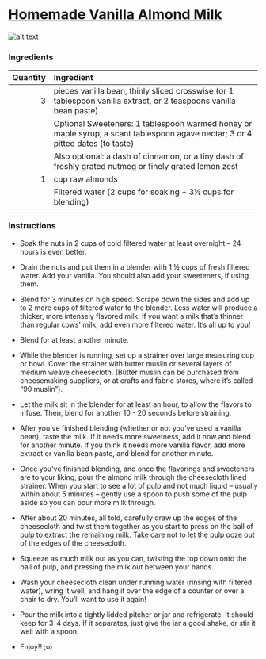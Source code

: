 # [Homemade Vanilla Almond Milk](http://food52.com/recipes/20948-homemade-vanilla-almond-milk)
![alt text](https://images.food52.com/PJGLIVW7xbRtOH9C7vxjmMXN2r0=/753x502/4a89cf01-130e-48da-9bdf-9e1fe94d96ab--milk2.jpg)
### Ingredients
|Quantity|Ingredient|
----------:|:-------
|3|pieces vanilla bean, thinly sliced crosswise (or 1 tablespoon vanilla extract, or 2 teaspoons vanilla bean paste)|
||Optional Sweeteners: 1 tablespoon warmed honey or maple syrup; a scant tablespoon agave nectar; 3 or 4 pitted dates (to taste)|
||Also optional: a dash of cinnamon, or a tiny dash of freshly grated nutmeg or finely grated lemon zest|
|1|cup raw almonds|
||Filtered water (2 cups for soaking +  3½ cups for blending)|

### Instructions

* Soak the nuts in 2 cups of cold filtered water at least overnight – 24 hours is even better.

* Drain the nuts and put them in a blender with 1 ½ cups of fresh filtered water. Add your vanilla. You should also add your sweeteners, if using them.

* Blend for 3 minutes on high speed.  Scrape down the sides and add up to 2 more cups of filtered water to the blender.  Less water will produce a thicker, more intensely flavored milk. If you want a milk that’s thinner than regular cows' milk, add even more filtered water. It’s all up to you!

* Blend for at least another minute.

* While the blender is running, set up a strainer over large measuring cup or bowl.  Cover the strainer with butter muslin or several layers of medium weave cheesecloth.  (Butter muslin can be purchased from cheesemaking suppliers, or at crafts and fabric stores, where it’s called “90 muslin”).

* Let the milk sit in the blender for at least an hour, to allow the flavors to infuse.  Then, blend for another 10 - 20 seconds before straining.

* After you’ve finished blending (whether or not you’ve used a vanilla bean), taste the milk.  If it needs more sweetness, add it now and blend for another minute.  If you think it needs more vanilla flavor, add more extract or vanilla bean paste, and blend for another minute.

* Once you've finished blending, and once the flavorings and sweeteners are to your liking, pour the almond milk through the cheesecloth lined strainer.  When you start to see a lot of pulp and not much liquid – usually within about 5 minutes – gently use a spoon to push some of the pulp aside so you can pour more milk through.

* After about 20 minutes, all told, carefully draw up the edges of the cheesecloth and twist them together as you start to press on the ball of pulp to extract the remaining milk.  Take care not to let the pulp ooze out of the edges of the cheesecloth.

* Squeeze as much milk out as you can, twisting the top down onto the ball of pulp, and pressing the milk out between your hands.

* Wash your cheesecloth clean under running water (rinsing with filtered water), wring it well, and hang it over the edge of a counter or over a chair to dry. You’ll want to use it again!

* Pour the milk into a tightly lidded pitcher or jar and refrigerate.  It should keep for 3-4 days.  If it separates, just give the jar a good shake, or stir it well with a spoon.

* Enjoy!!  ;o)